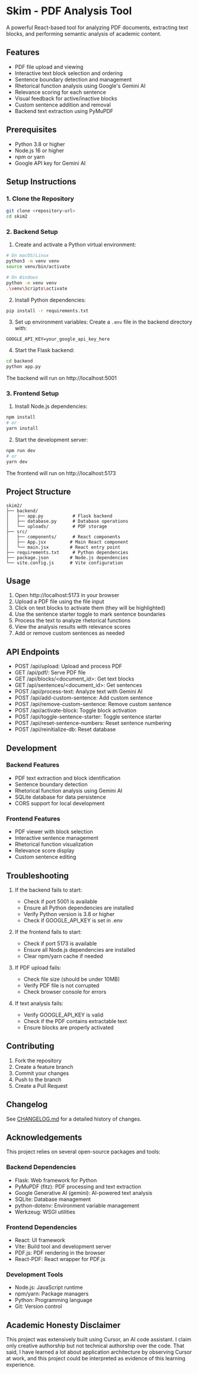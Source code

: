 # Skim - PDF Analysis Tool

A powerful React-based tool for analyzing PDF documents, extracting text blocks, and performing semantic analysis of academic content.

## Features

- PDF file upload and viewing
- Interactive text block selection and ordering
- Sentence boundary detection and management
- Rhetorical function analysis using Google's Gemini AI
- Relevance scoring for each sentence
- Visual feedback for active/inactive blocks
- Custom sentence addition and removal
- Backend text extraction using PyMuPDF

## Prerequisites

- Python 3.8 or higher
- Node.js 16 or higher
- npm or yarn
- Google API key for Gemini AI

## Setup Instructions

### 1. Clone the Repository

```bash
git clone <repository-url>
cd skim2
```

### 2. Backend Setup

1. Create and activate a Python virtual environment:
```bash
# On macOS/Linux
python3 -m venv venv
source venv/bin/activate

# On Windows
python -m venv venv
.\venv\Scripts\activate
```

2. Install Python dependencies:
```bash
pip install -r requirements.txt
```

3. Set up environment variables:
Create a `.env` file in the backend directory with:
```
GOOGLE_API_KEY=your_google_api_key_here
```

4. Start the Flask backend:
```bash
cd backend
python app.py
```
The backend will run on http://localhost:5001

### 3. Frontend Setup

1. Install Node.js dependencies:
```bash
npm install
# or
yarn install
```

2. Start the development server:
```bash
npm run dev
# or
yarn dev
```
The frontend will run on http://localhost:5173

## Project Structure

```
skim2/
├── backend/
│   ├── app.py           # Flask backend
│   ├── database.py      # Database operations
│   └── uploads/         # PDF storage
├── src/
│   ├── components/      # React components
│   ├── App.jsx         # Main React component
│   └── main.jsx        # React entry point
├── requirements.txt     # Python dependencies
├── package.json        # Node.js dependencies
└── vite.config.js      # Vite configuration
```

## Usage

1. Open http://localhost:5173 in your browser
2. Upload a PDF file using the file input
3. Click on text blocks to activate them (they will be highlighted)
4. Use the sentence starter toggle to mark sentence boundaries
5. Process the text to analyze rhetorical functions
6. View the analysis results with relevance scores
7. Add or remove custom sentences as needed

## API Endpoints

- POST /api/upload: Upload and process PDF
- GET /api/pdf/<filename>: Serve PDF file
- GET /api/blocks/<document_id>: Get text blocks
- GET /api/sentences/<document_id>: Get sentences
- POST /api/process-text: Analyze text with Gemini AI
- POST /api/add-custom-sentence: Add custom sentence
- POST /api/remove-custom-sentence: Remove custom sentence
- POST /api/activate-block: Toggle block activation
- POST /api/toggle-sentence-starter: Toggle sentence starter
- POST /api/reset-sentence-numbers: Reset sentence numbering
- POST /api/reinitialize-db: Reset database

## Development

### Backend Features
- PDF text extraction and block identification
- Sentence boundary detection
- Rhetorical function analysis using Gemini AI
- SQLite database for data persistence
- CORS support for local development

### Frontend Features
- PDF viewer with block selection
- Interactive sentence management
- Rhetorical function visualization
- Relevance score display
- Custom sentence editing

## Troubleshooting

1. If the backend fails to start:
   - Check if port 5001 is available
   - Ensure all Python dependencies are installed
   - Verify Python version is 3.8 or higher
   - Check if GOOGLE_API_KEY is set in .env

2. If the frontend fails to start:
   - Check if port 5173 is available
   - Ensure all Node.js dependencies are installed
   - Clear npm/yarn cache if needed

3. If PDF upload fails:
   - Check file size (should be under 10MB)
   - Verify PDF file is not corrupted
   - Check browser console for errors

4. If text analysis fails:
   - Verify GOOGLE_API_KEY is valid
   - Check if the PDF contains extractable text
   - Ensure blocks are properly activated

## Contributing

1. Fork the repository
2. Create a feature branch
3. Commit your changes
4. Push to the branch
5. Create a Pull Request

## Changelog

See [CHANGELOG.md](CHANGELOG.md) for a detailed history of changes.

## Acknowledgements

This project relies on several open-source packages and tools:

### Backend Dependencies
- Flask: Web framework for Python
- PyMuPDF (fitz): PDF processing and text extraction
- Google Generative AI (gemini): AI-powered text analysis
- SQLite: Database management
- python-dotenv: Environment variable management
- Werkzeug: WSGI utilities

### Frontend Dependencies
- React: UI framework
- Vite: Build tool and development server
- PDF.js: PDF rendering in the browser
- React-PDF: React wrapper for PDF.js

### Development Tools
- Node.js: JavaScript runtime
- npm/yarn: Package managers
- Python: Programming language
- Git: Version control

## Academic Honesty Disclaimer

This project was extensively built using Cursor, an AI code assistant. I claim only creative authorship but not technical authorship over the code. That said, I have learned a lot about application architecture by observing Cursor at work, and this project could be interpreted as evidence of this learning experience.
